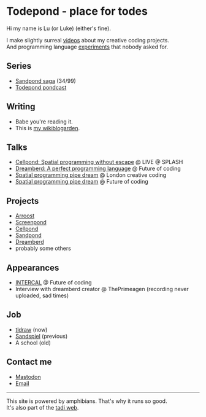 # Todepond - place for todes

Hi my name is Lu (or Luke) (either's fine).

I make slightly surreal [videos](https://youtube.com/@TodePond) about my creative coding projects.<br>
And programming language [experiments](https://github.com/TodePond) that nobody asked for.

## Series

- [Sandpond saga](https://www.youtube.com/playlist?list=PL9uRa69RF-7wastqKWXT4d9F84BAzfVd4) (34/99)<br>
- [Todepond pondcast](https://www.patreon.com/todepond)

## Writing

- Babe you're reading it.
- This is [my wikiblogarden](wikiblogarden/my-wikiblogarden).

## Talks

- [Cellpond: Spatial programming without escape](https://www.youtube.com/watch?v=cBYudbaqHAk&amp;t=6704s) @ LIVE @ SPLASH<br>
- [Dreamberd: A perfect programming language](https://youtu.be/52vmjZnxJb8?si=0TXlU2X2tewR1FFc) @ Future of coding<br>
- [Spatial programming pipe dream](https://www.youtube.com/live/L2U_Sd1qMJ4?si=5EfPnVuGNAZ6O1qZ&t=2580) @ London creative coding<br>
- [Spatial programming pipe dream](https://youtu.be/bqtVv9ts29c?si=LEIec6dJz1l-5pzk) @ Future of coding

## Projects

- [Arroost](https://github.com/TodePond/Arroost)
- [Screenpond](https://github.com/TodePond/ScreenPond)
- [Cellpond](https://github.com/TodePond/CellPond)
- [Sandpond](https://github.com/TodePond/SandPond)
- [Dreamberd](https://github.com/TodePond/DreamBerd)
- probably some others

## Appearances

- [INTERCAL](https://futureofcoding.org/episodes/064) @ Future of coding<br>
- Interview with dreamberd creator @ ThePrimeagen (recording never uploaded, sad times)

## Job

* [tldraw](https://tldraw.com) (now)
* [Sandspiel](https://sandspiel.club/) (previous)
* A school (old)

## Contact me

* [Mastodon](https://mas.to/@TodePond)
* [Email](mailto:todepond@gmail.com)

<hr>

This site is powered by amphibians. That's why it runs so good.<br>
It's also part of the [tadi web](https://tadiweb.com).
